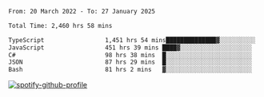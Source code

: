 <!--START_SECTION:waka-->

```txt
From: 20 March 2022 - To: 27 January 2025

Total Time: 2,460 hrs 58 mins

TypeScript                 1,451 hrs 54 mins██████████████▓░░░░░░░░░░   59.00 %
JavaScript                 451 hrs 39 mins ████▓░░░░░░░░░░░░░░░░░░░░   18.35 %
C#                         98 hrs 38 mins  █░░░░░░░░░░░░░░░░░░░░░░░░   04.01 %
JSON                       87 hrs 29 mins  █░░░░░░░░░░░░░░░░░░░░░░░░   03.56 %
Bash                       81 hrs 2 mins   ▓░░░░░░░░░░░░░░░░░░░░░░░░   03.29 %
```

<!--END_SECTION:waka-->
[![spotify-github-profile](https://spotify-github-profile.vercel.app/api/view?uid=c00zprrvy9xiloa9qnco3hmng&cover_image=true&theme=novatorem&show_offline=false&background_color=121212&bar_color=53b14f&bar_color_cover=false)](https://spotify-github-profile.vercel.app/api/view?uid=c00zprrvy9xiloa9qnco3hmng&redirect=true)



